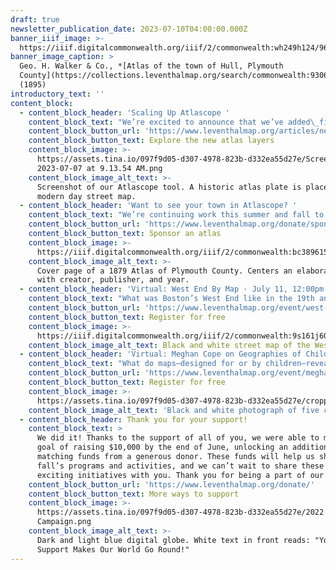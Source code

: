 ```yaml
---
draft: true
newsletter_publication_date: 2023-07-10T04:00:00.000Z
banner_iiif_image: >-
  https://iiif.digitalcommonwealth.org/iiif/2/commonwealth:wh249h124/960,3164,7603,2521/2000,/0/default.jpg
banner_image_caption: >
  Geo. H. Walker & Co., *[Atlas of the town of Hull, Plymouth
  County](https://collections.leventhalmap.org/search/commonwealth:9306wn364)*
  (1895)
introductory_text: ''
content_block:
  - content_block_header: 'Scaling Up Atlascope '
    content_block_text: "We’re excited to announce that we’ve added\_five new atlas layers to Atlascope, extending coverage to Dover, Hull, and Lynn! Urban atlases are excellent snapshots of the historic geographies of cities, showing an impressive level of detail for streets, buildings, and neighborhoods. Beyond that, these atlases provide jumping-off points for telling new stories about the world around us. Check out this small selection of the kinds of stories you can find in the latest Atlascope layers.\n"
    content_block_button_url: 'https://www.leventhalmap.org/articles/new-layers-in-atlascope/'
    content_block_button_text: Explore the new atlas layers
    content_block_image: >-
      https://assets.tina.io/097f9d05-d307-4978-823b-d332ea55d27e/Screen Shot
      2023-07-07 at 9.13.54 AM.png
    content_block_image_alt_text: >-
      Screenshot of our Atlascope tool. A historic atlas plate is placed atop a
      modern day street map. 
  - content_block_header: 'Want to see your town in Atlascope? '
    content_block_text: "We’re continuing work this summer and fall to add dozens more Massachusetts towns to Atlascope. However,\_we need help from you and your communities to make this happen.\_Transforming a single town atlas from printed pages into a modern, computer-readable web-layer is\_[both costly and time-consuming](https://www.leventhalmap.org/articles/atlascope-explained-looking-between-the-cracks/), taking dozens of hours of skilled staff labor. If you’d like to see your town in Atlascope, and you know institutions, groups, or community members who’d like to help gather the funding to support this, please visit\_[this page](https://www.leventhalmap.org/donate/sponsor-an-atlas/)\_for more information, or reach out directly to our\_[Development Coordinator, Rachel Sharer](https://www.leventhalmap.org/about/people/rachel-sharer/).\n"
    content_block_button_url: 'https://www.leventhalmap.org/donate/sponsor-an-atlas/'
    content_block_button_text: Sponsor an atlas
    content_block_image: >-
      https://iiif.digitalcommonwealth.org/iiif/2/commonwealth:bc389615x/321,248,3914,4829/1200,/0/default.jpg
    content_block_image_alt_text: >-
      Cover page of a 1879 Atlas of Plymouth County. Centers an elaborate title
      with creator, publisher, and year. 
  - content_block_header: 'Virtual: West End By Map · July 11, 12:00pm ET'
    content_block_text: "What was Boston’s West End like in the 19th and 20th centuries? What schools and churches were around? Were any industries based in the area? Join the Leventhal Map & Education Center with the\_[West End Museum](https://thewestendmuseum.org/)\_and\_[West End Branch Library](https://www.bpl.org/locations/west-end/)\_for a virtual deep dive into the historical geography of the area. Come learn about how the community has changed over time, and discover how to research the history of your own house and neighborhood. This talk is free and open to the public. It will broadcast live to our\_[Facebook page](https://www.facebook.com/bplmaps)\_and\_[YouTube channel](https://www.youtube.com/@LeventhalMapEducationCenter).\n"
    content_block_button_url: 'https://www.leventhalmap.org/event/west-end-by-map2/'
    content_block_button_text: Register for free
    content_block_image: >-
      https://iiif.digitalcommonwealth.org/iiif/2/commonwealth:9s161j60r/1662,381,1508,1739/2000,/0/default.jpg
    content_block_image_alt_text: Black and white street map of the West End in Boston.
  - content_block_header: 'Virtual: Meghan Cope on Geographies of Childhood · July 25, 12:00pm ET'
    content_block_text: "What do maps—designed for or by children—reveal about the conditions, spaces, and places of childhood? What insights can be gained about the historical geographies of childhood from primary source material? Join us on Tuesday, July 25 at 12:00PM EDT with\_Meghan Cope\_for a virtual talk on the conditions and experiences of childhood in early twentieth century New England. This talk is free and open to the public.\_It will broadcast live to our\_[Facebook page](https://www.facebook.com/bplmaps)\_and\_[YouTube channel](https://www.youtube.com/@LeventhalMapEducationCenter).\n"
    content_block_button_url: 'https://www.leventhalmap.org/event/meghan-cope-geographies-of-childhood/'
    content_block_button_text: Register for free
    content_block_image: >-
      https://assets.tina.io/097f9d05-d307-4978-823b-d332ea55d27e/cropped-playground2.jpeg
    content_block_image_alt_text: 'Black and white photograph of five children swinging on a maypole. '
  - content_block_header: Thank you for your support!
    content_block_text: >
      We did it! Thanks to the support of all of you, we were able to meet our
      goal of raising $10,000 by the end of June, unlocking an additional 10k in
      matching funds from a generous donor. These funds will help us shape our
      fall’s programs and activities, and we can’t wait to share these new and
      exciting initiatives with you. Thank you for being a part of our world.
    content_block_button_url: 'https://www.leventhalmap.org/donate/'
    content_block_button_text: More ways to support
    content_block_image: >-
      https://assets.tina.io/097f9d05-d307-4978-823b-d332ea55d27e/2022 Year-End
      Campaign.png
    content_block_image_alt_text: >-
      Dark and light blue digital globe. White text in front reads: "Your
      Support Makes Our World Go Round!"
---
```




















